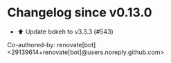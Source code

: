# Changelog since v0.13.0
- ⬆️ Update bokeh to v3.3.3 (#543)

Co-authored-by: renovate[bot] <29139614+renovate[bot]@users.noreply.github.com> 
